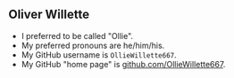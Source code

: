 ## Oliver Willette

* I preferred to be called "Ollie".
* My preferred pronouns are he/him/his.
* My GitHub username is `OllieWillette667`.
* My GitHub "home page" is [github.com/OllieWillette667](https://github.com/OllieWillette667/).
